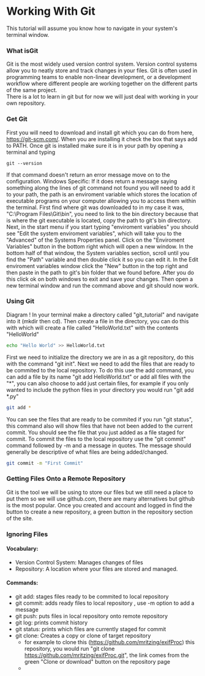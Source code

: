 # Working With Git
This tutorial will assume you know how to navigate in your system's terminal window. 
### What isGit
Git is the most widely used version control system.  Version control systems allow you to neatly store and track changes in your files.  Git is often used in programming teams to enable non-linear development, or a development workflow where different people are working together on the different parts of the same project.  
There is a lot to learn in git but for now we will just deal with working in your own repository.


### Get Git
First you will need to download and install git which you can do from here, https://git-scm.com/.  When you are installing it check the box that says add to PATH.  Once git is installed make sure it is in your path by opening a terminal and typing 
```
git --version
```
If that command doesn't return an error message move on to the configuration. 
Windows Specific: 
If it does return a message saying something along the lines of git command not found you will need to add it to your path, the path is an enviroment variable which stores the location of executable programs on your computer allowing you to access them within the terminal.  First find where git was downloaded to in my case it was, "C:\Program Files\Git\bin", you need to link to the bin directory because that is where the git executable is located, copy the path to git's bin directory.  Next, in the start menu if you start typing "enviroment variables" you should see "Edit the system enviroment variables", which will take you to the "Advanced" of the Systems Properties panel.  Click on the "Enviroment Variables" button in the bottom right which will open a new window.  In the bottom half of that window, the System variables section, scroll until you find the "Path" variable and then double click it so you can edit it.  In the Edit enviroment variables window click the "New" button in the top right and then paste in the path to git's bin folder that we found before.  After you do this click ok on both windows to exit and save your changes.  Then open a new terminal window and run the command above and git should now work. 

### Using Git
Diagram ! 
In your terminal make a directory called "git_tutorial" and navigate into it (mkdir then cd).  Then create a file in the directory, you can do this with which will create a file called "HelloWorld.txt" with the contents "HelloWorld"
``` bash 
echo "Hello World" >> HelloWorld.txt
```

First we need to initialize the directory we are in as a git repository, do this with the command "git init".
Next we need to add the files that are ready to be commited to the local repository.  To do this use the add command, you can add a file by its name "git add HelloWorld.txt" or add all files with the "*", you can also choose to add just certain files, for example if you only wanted to include the python files in your directory you would run "git add *.py"
``` bash 
git add *
```
You can see the files that are ready to be commited if you run "git status", this command also will show files that have not been added to the current commit.  You should see the file that you just added as a file staged for commit.  To commit the files to the local repository use the "git commit" command followed by -m and a message in quotes.  The message should generally be descriptive of what files are being added/changed.  
``` bash
git commit -m "First Commit"
```



### Getting Files Onto a Remote Repository
Git is the tool we will be using to store our files but we still need a place to put them so we will use github.com, there are many alternatives but github is the most popular.  Once you created and account and logged in find the button to create a new repository, a green button in the repository section of the site.  

### Ignoring Files



#### Vocabulary: 
* Version Control System: Manages changes of files
* Repository: A location where your files are stored and managed. 

#### Commands:
* git add: stages files ready to be commited to local repository
* git commit: adds ready files to local repository , use -m option to add a message
* git push: puts files in local repository onto remote repository
* git log: prints commit history
* git status: prints which files are currently staged for commit
* git clone: Creates a copy or clone of target repository
    * for example to clone this (https://github.com/mritzing/exifProc) this repository, you would run "git clone https://github.com/mritzing/exifProc.git", the link comes from the green "Clone or download" button on the repository page
    *
